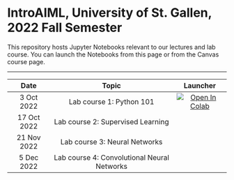 # IntroAIML, University of St. Gallen, 2022 Fall Semester

This repository hosts Jupyter Notebooks relevant to our lectures and lab course. You can launch the Notebooks from this page or from the Canvas course page.


---



| Date                      |  Topic                     | Launcher | 
|:-------------------------:|:--------------------------:|:--------:|
| 3  Oct 2022               | Lab course 1: Python 101   | [![Open In Colab](https://colab.research.google.com/assets/colab-badge.svg)](https://colab.research.google.com/github/HSG-AIML-Teaching/IntroAIML-2022HS/blob/main/lab_01/lab_01.ipynb)  |  
| 17 Oct 2022               | Lab course 2: Supervised Learning  |  |  
| 21 Nov 2022               | Lab course 3: Neural Networks   |     |
| 5 Dec 2022               | Lab course 4: Convolutional Neural Networks |  |
